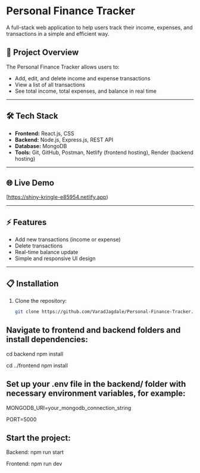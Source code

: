 # Personal Finance Tracker

A full-stack web application to help users track their income, expenses, and transactions in a simple and efficient way.

## 🚀 Project Overview
The Personal Finance Tracker allows users to:
- Add, edit, and delete income and expense transactions
- View a list of all transactions
- See total income, total expenses, and balance in real time

---

## 🛠️ Tech Stack
- **Frontend:** React.js, CSS
- **Backend:** Node.js, Express.js, REST API
- **Database:** MongoDB
- **Tools:** Git, GitHub, Postman, Netlify (frontend hosting), Render (backend hosting)

---

## 🌐 Live Demo
[https://shiny-kringle-e85954.netlify.app)

---

## ⚡ Features
- Add new transactions (income or expense)
- Delete transactions
- Real-time balance update
- Simple and responsive UI design

---

## 📋 Installation

1. Clone the repository:
   ```bash
   git clone https://github.com/VaradJagdale/Personal-Finance-Tracker.git

## Navigate to frontend and backend folders and install dependencies:

cd backend
npm install

cd ../frontend
npm install

## Set up your .env file in the backend/ folder with necessary environment variables, for example:

MONGODB_URI=your_mongodb_connection_string

PORT=5000

## Start the project:

Backend:
npm run start

Frontend:
npm run dev

